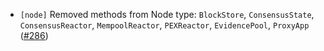 - `[node]` Removed methods from Node type: `BlockStore`, `ConsensusState`, `ConsensusReactor`,
  `MempoolReactor`, `PEXReactor`, `EvidencePool`, `ProxyApp`
  ([\#286](https://github.com/cometbft/cometbft/issues/286))
